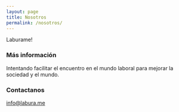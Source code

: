 ```yaml
---
layout: page
title: Nosotros
permalink: /nosotros/
---
```


Laburame!

### Más información

Intentando facilitar el encuentro en el mundo laboral para mejorar la sociedad y el mundo.

### Contactanos

[info@labura.me](mailto:info@labura.me)